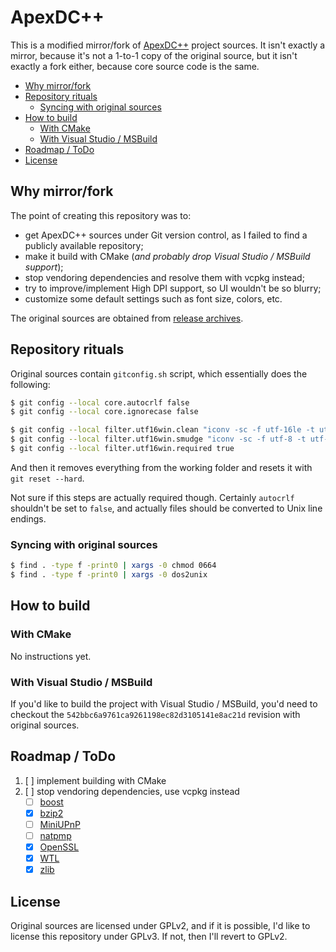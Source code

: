 # ApexDC++

This is a modified mirror/fork of [ApexDC++](https://apexdc.net) project sources. It isn't exactly a mirror, because it's not a 1-to-1 copy of the original source, but it isn't exactly a fork either, because core source code is the same.

<!-- MarkdownTOC -->

- [Why mirror/fork](#why-mirrorfork)
- [Repository rituals](#repository-rituals)
    - [Syncing with original sources](#syncing-with-original-sources)
- [How to build](#how-to-build)
    - [With CMake](#with-cmake)
    - [With Visual Studio / MSBuild](#with-visual-studio--msbuild)
- [Roadmap / ToDo](#roadmap--todo)
- [License](#license)

<!-- /MarkdownTOC -->

## Why mirror/fork

The point of creating this repository was to:

- get ApexDC++ sources under Git version control, as I failed to find a publicly available repository;
- make it build with CMake (*and probably drop Visual Studio / MSBuild support*);
- stop vendoring dependencies and resolve them with vcpkg instead;
- try to improve/implement High DPI support, so UI wouldn't be so blurry;
- customize some default settings such as font size, colors, etc.

The original sources are obtained from [release archives](https://sourceforge.net/projects/apexdc/files/ApexDC%2B%2B/).

## Repository rituals

Original sources contain `gitconfig.sh` script, which essentially does the following:

``` sh
$ git config --local core.autocrlf false
$ git config --local core.ignorecase false

$ git config --local filter.utf16win.clean "iconv -sc -f utf-16le -t utf-8"
$ git config --local filter.utf16win.smudge "iconv -sc -f utf-8 -t utf-16le"
$ git config --local filter.utf16win.required true
```

And then it removes everything from the working folder and resets it with `git reset --hard`.

Not sure if this steps are actually required though. Certainly `autocrlf` shouldn't be set to `false`, and actually files should be converted to Unix line endings.

### Syncing with original sources

``` sh
$ find . -type f -print0 | xargs -0 chmod 0664
$ find . -type f -print0 | xargs -0 dos2unix
```

## How to build

### With CMake

No instructions yet.

### With Visual Studio / MSBuild

If you'd like to build the project with Visual Studio / MSBuild, you'd need to checkout the `542bbc6a9761ca9261198ec82d3105141e8ac21d` revision with original sources.

## Roadmap / ToDo

1. [ ] implement building with CMake
2. [ ] stop vendoring dependencies, use vcpkg instead
    - [ ] [boost](https://boost.org)
    - [x] [bzip2](https://sourceware.org/bzip2/)
    - [ ] [MiniUPnP](http://miniupnp.free.fr)
    - [ ] [natpmp](http://miniupnp.free.fr/libnatpmp.html)
    - [x] [OpenSSL](https://openssl.org)
    - [x] [WTL](https://sourceforge.net/projects/wtl/)
    - [x] [zlib](http://zlib.net)

## License

Original sources are licensed under GPLv2, and if it is possible, I'd like to license this repository under GPLv3. If not, then I'll revert to GPLv2.

